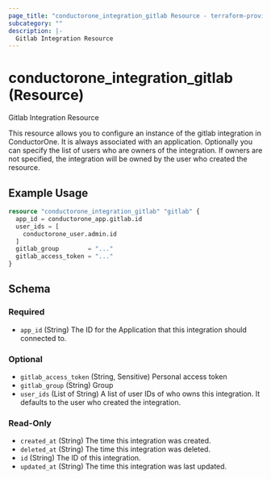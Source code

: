 ```yaml
---
page_title: "conductorone_integration_gitlab Resource - terraform-provider-conductorone"
subcategory: ""
description: |-
  Gitlab Integration Resource
---
```


# conductorone_integration_gitlab (Resource)

Gitlab Integration Resource

This resource allows you to configure an instance of the gitlab integration in ConductorOne.
It is always associated with an application. Optionally you can specify the list of users who are owners of the integration.
If owners are not specified, the integration will be owned by the user who created the resource.

## Example Usage

```terraform
resource "conductorone_integration_gitlab" "gitlab" {
  app_id = conductorone_app.gitlab.id
  user_ids = [
    conductorone_user.admin.id
  ]
  gitlab_group        = "..."
  gitlab_access_token = "..."
}
```

<!-- schema generated by tfplugindocs -->
## Schema

### Required

- `app_id` (String) The ID for the Application that this integration should connected to.

### Optional

- `gitlab_access_token` (String, Sensitive) Personal access token
- `gitlab_group` (String) Group
- `user_ids` (List of String) A list of user IDs of who owns this integration. It defaults to the user who created the integration.

### Read-Only

- `created_at` (String) The time this integration was created.
- `deleted_at` (String) The time this integration was deleted.
- `id` (String) The ID of this integration.
- `updated_at` (String) The time this integration was last updated.
